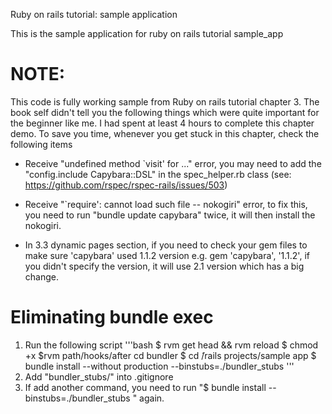 Ruby on rails tutorial: sample application

This is the sample application for ruby on rails tutorial
sample_app

NOTE:
=====
This code is fully working sample from Ruby on rails tutorial chapter 3. The book self didn't tell you the following things which were quite important for the beginner like me. I had spent at least 4 hours to complete this chapter demo. To save you time, whenever you get stuck in this chapter, check the following items

* Receive "undefined method `visit' for ..." error, you may need to add the "config.include Capybara::DSL" in the spec_helper.rb class (see: https://github.com/rspec/rspec-rails/issues/503)

* Receive "`require': cannot load such file -- nokogiri" error, to fix this, you need to run "bundle update capybara" twice, it will then install the nokogiri.

* In 3.3 dynamic pages section, if you need to check your gem files to make sure 'capybara' used 1.1.2 version e.g. gem 'capybara', '1.1.2', if you didn't specify the version, it will use 2.1 version which has a big change.

# Eliminating bundle exec
1. Run the following script
'''bash
$ rvm get head && rvm reload
$ chmod +x $rvm path/hooks/after cd bundler
$ cd  ̃/rails projects/sample app
$ bundle install --without production --binstubs=./bundler_stubs
'''
2. Add "bundler_stubs/" into .gitignore
3. If add another command, you need to run "$ bundle install --binstubs=./bundler_stubs
" again.


